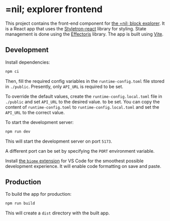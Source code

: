 # =nil; explorer frontend

This project contains the front-end component for [the =nil; block explorer](https://explore.nil.foundation/).   It is a React app that uses the [Styletron-react](https://styletron.org/react) library for styling. State management is done using the [Effectorjs](https://effector.dev) library. The app is built using [Vite](https://vitejs.dev).

## Development

Install dependencies:

```bash
npm ci 
```

Then, fill the required config variables in the `runtime-config.toml` file stored in `./public`. Presently, only `API_URL` is required to be set.

To override the default values, create the `runtime-config.local.toml` file in `./public` and set `API_URL` to the desired value.
to be set. You can copy the content of `runtime-config.toml` to `runtime-config.local.toml` and set the `API_URL` to the correct value.

To start the development server:

```bash
npm run dev
```

This will start the development server on port `5173`.

A different port can be set by specifying the `PORT` environment variable.

Install [the `biome` extension](https://marketplace.visualstudio.com/items?itemName=biomejs.biome) for VS Code for the smoothest possible development experience. It will enable code formatting on save and paste.

## Production

To build the app for production:

```bash
npm run build
```

This will create a `dist` directory with the built app.
